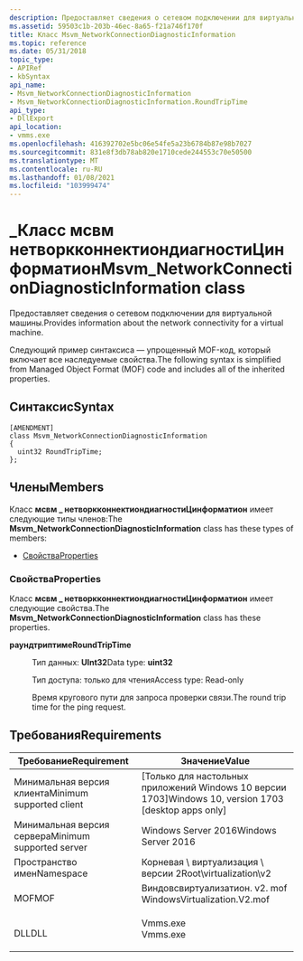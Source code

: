 ```yaml
---
description: Предоставляет сведения о сетевом подключении для виртуальной машины.
ms.assetid: 59503c1b-203b-46ec-8a65-f21a746f170f
title: Класс Msvm_NetworkConnectionDiagnosticInformation
ms.topic: reference
ms.date: 05/31/2018
topic_type:
- APIRef
- kbSyntax
api_name:
- Msvm_NetworkConnectionDiagnosticInformation
- Msvm_NetworkConnectionDiagnosticInformation.RoundTripTime
api_type:
- DllExport
api_location:
- vmms.exe
ms.openlocfilehash: 416392702e5bc06e54fe5a23b6784b87e98b7027
ms.sourcegitcommit: 831e8f3db78ab820e1710cede244553c70e50500
ms.translationtype: MT
ms.contentlocale: ru-RU
ms.lasthandoff: 01/08/2021
ms.locfileid: "103999474"
---
```

# <a name="msvm_networkconnectiondiagnosticinformation-class"></a><span data-ttu-id="f4012-103">\_Класс мсвм нетворкконнектиондиагностиЦинформатион</span><span class="sxs-lookup"><span data-stu-id="f4012-103">Msvm\_NetworkConnectionDiagnosticInformation class</span></span>

<span data-ttu-id="f4012-104">Предоставляет сведения о сетевом подключении для виртуальной машины.</span><span class="sxs-lookup"><span data-stu-id="f4012-104">Provides information about the network connectivity for a virtual machine.</span></span>

<span data-ttu-id="f4012-105">Следующий пример синтаксиса — упрощенный MOF-код, который включает все наследуемые свойства.</span><span class="sxs-lookup"><span data-stu-id="f4012-105">The following syntax is simplified from Managed Object Format (MOF) code and includes all of the inherited properties.</span></span>

## <a name="syntax"></a><span data-ttu-id="f4012-106">Синтаксис</span><span class="sxs-lookup"><span data-stu-id="f4012-106">Syntax</span></span>

``` syntax
[AMENDMENT]
class Msvm_NetworkConnectionDiagnosticInformation
{
  uint32 RoundTripTime;
};
```

## <a name="members"></a><span data-ttu-id="f4012-107">Члены</span><span class="sxs-lookup"><span data-stu-id="f4012-107">Members</span></span>

<span data-ttu-id="f4012-108">Класс **мсвм \_ нетворкконнектиондиагностиЦинформатион** имеет следующие типы членов:</span><span class="sxs-lookup"><span data-stu-id="f4012-108">The **Msvm\_NetworkConnectionDiagnosticInformation** class has these types of members:</span></span>

-   [<span data-ttu-id="f4012-109">Свойства</span><span class="sxs-lookup"><span data-stu-id="f4012-109">Properties</span></span>](#properties)

### <a name="properties"></a><span data-ttu-id="f4012-110">Свойства</span><span class="sxs-lookup"><span data-stu-id="f4012-110">Properties</span></span>

<span data-ttu-id="f4012-111">Класс **мсвм \_ нетворкконнектиондиагностиЦинформатион** имеет следующие свойства.</span><span class="sxs-lookup"><span data-stu-id="f4012-111">The **Msvm\_NetworkConnectionDiagnosticInformation** class has these properties.</span></span>

<dl> <dt>

<span data-ttu-id="f4012-112">**раундтриптиме**</span><span class="sxs-lookup"><span data-stu-id="f4012-112">**RoundTripTime**</span></span>
</dt> <dd> <dl> <dt>

<span data-ttu-id="f4012-113">Тип данных: **UInt32**</span><span class="sxs-lookup"><span data-stu-id="f4012-113">Data type: **uint32**</span></span>
</dt> <dt>

<span data-ttu-id="f4012-114">Тип доступа: только для чтения</span><span class="sxs-lookup"><span data-stu-id="f4012-114">Access type: Read-only</span></span>
</dt> </dl>

<span data-ttu-id="f4012-115">Время кругового пути для запроса проверки связи.</span><span class="sxs-lookup"><span data-stu-id="f4012-115">The round trip time for the ping request.</span></span>

</dd> </dl>

## <a name="requirements"></a><span data-ttu-id="f4012-116">Требования</span><span class="sxs-lookup"><span data-stu-id="f4012-116">Requirements</span></span>



| <span data-ttu-id="f4012-117">Требование</span><span class="sxs-lookup"><span data-stu-id="f4012-117">Requirement</span></span> | <span data-ttu-id="f4012-118">Значение</span><span class="sxs-lookup"><span data-stu-id="f4012-118">Value</span></span> |
|-------------------------------------|---------------------------------------------------------------------------------------------------------|
| <span data-ttu-id="f4012-119">Минимальная версия клиента</span><span class="sxs-lookup"><span data-stu-id="f4012-119">Minimum supported client</span></span><br/> | <span data-ttu-id="f4012-120">\[Только для настольных приложений Windows 10 версии 1703\]</span><span class="sxs-lookup"><span data-stu-id="f4012-120">Windows 10, version 1703 \[desktop apps only\]</span></span><br/>                                               |
| <span data-ttu-id="f4012-121">Минимальная версия сервера</span><span class="sxs-lookup"><span data-stu-id="f4012-121">Minimum supported server</span></span><br/> | <span data-ttu-id="f4012-122">Windows Server 2016</span><span class="sxs-lookup"><span data-stu-id="f4012-122">Windows Server 2016</span></span><br/>                                                                          |
| <span data-ttu-id="f4012-123">Пространство имен</span><span class="sxs-lookup"><span data-stu-id="f4012-123">Namespace</span></span><br/>                | <span data-ttu-id="f4012-124">Корневая \\ виртуализация \\ версии 2</span><span class="sxs-lookup"><span data-stu-id="f4012-124">Root\\virtualization\\v2</span></span><br/>                                                                     |
| <span data-ttu-id="f4012-125">MOF</span><span class="sxs-lookup"><span data-stu-id="f4012-125">MOF</span></span><br/>                      | <dl> <span data-ttu-id="f4012-126"><dt>Виндовсвиртуализатион. v2. mof</dt></span><span class="sxs-lookup"><span data-stu-id="f4012-126"><dt>WindowsVirtualization.V2.mof</dt></span></span> </dl> |
| <span data-ttu-id="f4012-127">DLL</span><span class="sxs-lookup"><span data-stu-id="f4012-127">DLL</span></span><br/>                      | <dl> <span data-ttu-id="f4012-128"><dt>Vmms.exe</dt></span><span class="sxs-lookup"><span data-stu-id="f4012-128"><dt>Vmms.exe</dt></span></span> </dl>                     |



 

 




